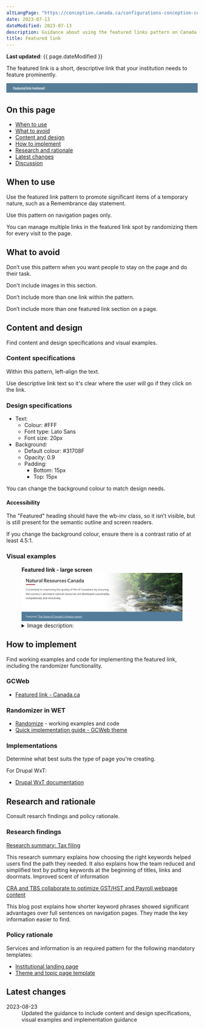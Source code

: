 ```yaml
---
altLangPage: "https://conception.canada.ca/configurations-conception-communes/----.html"
date: 2023-07-13
dateModified: 2023-07-13
description: Guidance about using the featured links pattern on Canada.ca.
title: Featured link
---
```

<p><strong>Last updated</strong>: {{ page.dateModified }}</p>
<p>The featured link is a short, descriptive link that your institution needs to feature prominently.</p>
<div class="pattern-demo mrgn-tp-lg mrgn-bttm-xl"><img src="../images/featured-link-generic-en.png" class="img-responsive" alt="" /></div>
<section>
    <h2>On this page</h2>
    <ul>
        <li><a href="#use">When to use</a></li>
        <li><a href="#avoid">What to avoid</a></li>
        <li><a href="#design">Content and design</a></li>
        <li><a href="#implement">How to implement</a></li>
        <li><a href="#research">Research and rationale</a></li>
        <li><a href="#latest">Latest changes</a></li>
        <li><a href="#discuss">Discussion</a></li>
    </ul>
</section>
<section>
    <h2 id="use">When to use</h2>
    <p>Use the featured link pattern to promote significant items of a temporary nature, such as a Remembrance day statement.</p>
    <p>Use this pattern on navigation pages only.</p>
    <p>You can manage multiple links in the featured link spot by randomizing them for every visit to the page.</p>
</section>
<section>
    <h2 id="avoid">What to avoid</h2>
    <p>Don’t use this pattern when you want people to stay on the page and do their task.</p>
    <p>Don't include images in this section.</p>
    <p>Don’t include more than one link within the pattern.</p>
    <p>Don’t include more than one featured link section on a page.</p>
</section>
<section>
    <h2 id="design">Content and design</h2>
    <p>Find content and design specifications and visual examples.</p>
    <h3>Content specifications</h3>
    <p>Within this pattern, left-align the text.</p>
    <p>Use descriptive link text so it's clear where the user will go if they click on the link.</p>
    <h3>Design specifications</h3>
    <ul>
        <li>
            Text:
            <ul>
                <li>Colour: #FFF</li>
                <li>Font type: Lato Sans</li>
                <li>Font size: 20px</li>
            </ul>
        </li>
        <li>
            Background:
            <ul>
                <li>Default colour: #31708F</li>
                <li>Opacity: 0.9</li>
                <li>Padding:
                  <ul>
                    <li>Bottom: 15px</li>
                    <li>Top: 15px</li>
                  </ul>
                </li>
            </ul>
        </li>
    </ul>
    <p>You can change the background colour to match design needs.</p>
    <h4>Accessibility</h4>
    <p>The "Featured" heading should have the wb-inv class, so it isn’t visible, but is still present for the semantic outline and screen readers.</p>
    <p>If you change the background colour, ensure there is a contrast ratio of at least 4.5:1.</p>
    <h3>Visual examples</h3>
    <div class="pattern-demo mrgn-tp-md mrgn-bttm-md">
        <figure class="mrgn-tp-md mrgn-bttm-lg">
            <figcaption><b>Featured link - large screen</b></figcaption>
            <img src="../images/featured-link-en.png" class="img-responsive" alt="Featured link for large screens. Text version below:" />
            <details>
                <summary class="wb-toggle" data-toggle='{"print":"on"}'>Image description:</summary>
                <p> A featured link is displayed in a blue band that spans the length of the screen. Above the featured link is the department name (Natural Resources Canada) followed by a short description about the department. Below the featured link is a Most requested heading followed by three links.</p>
            </details>
        </figure>
    </div>
</section>
<section>
    <h2 id="implement">How to implement</h2>
    <p>Find working examples and code for implementing the featured link, including the randomizer functionality.</p>
    <h3>GCWeb</h3>
    <ul>
        <li><a href="https://wet-boew.github.io/GCWeb/components/gc-featured-link/gc-featured-link-en.html">Featured link - Canada.ca</a></li>
    </ul>
    <h3>Randomizer in WET</h3>
    <ul>
        <li><a href="https://wet-boew.github.io/v4.0-ci/demos/wb-randomize/wb-randomize-en.html">Randomize</a> - working examples and code</li>
        <li><a href="https://wet-boew.github.io/GCWeb/docs/implementing-en.html">Quick implementation guide - GCWeb theme</a></li>
    </ul>
    <h3>Implementations</h3>
    <p>Determine what best suits the type of page you're creating.</p>
    <p>For Drupal WxT:</p>
    <ul>
        <li><a href="https://drupalwxt.github.io/en/">Drupal WxT documentation</a></li>
    </ul>
</section>
<section>
    <h2 id="research">Research and rationale</h2>
    <p>Consult resarch findings and policy rationale.</p>
    <h3>Research findings</h3>
    <p><a href="https://blog.canada.ca/research-summaries/business-account-research-summary.html">Research summary: Tax filing</a></p>
    <p>
        This research summary explains how choosing the right keywords helped users find the path they needed. It also explains how the team reduced and simplified text by putting keywords at the beginning of titles, links and doormats.
        Improved scent of information
    </p>
    <p><a href="https://blog.canada.ca/2018/08/16/collab-gsthst-payroll.html">CRA and TBS collaborate to optimize GST/HST and Payroll webpage content</a></p>
    <p>This blog post explains how shorter keyword phrases showed significant advantages over full sentences on navigation pages. They made the key information easier to find.</p>
    <h3>Policy rationale</h3>
    <p>Services and information is an required pattern for the following mandatory templates:</p>
    <ul>
        <li><a href="">Institutional landing page</a></li>
        <li><a href="https://design.canada.ca/mandatory-templates/theme-topic.html">Theme and topic page template</a></li>
    </ul>
</section>
<section>
    <h2 id="latest">Latest changes</h2>
    <dl class="dl-horizontal">
        <dt>
            <time datetime="2023-08-13" class="link-muted">2023-08-23</time>
        </dt>
        <dd>Updated the guidance to include content and design specifications, visual examples and implementation guidance</dd>
    </dl>
</section>